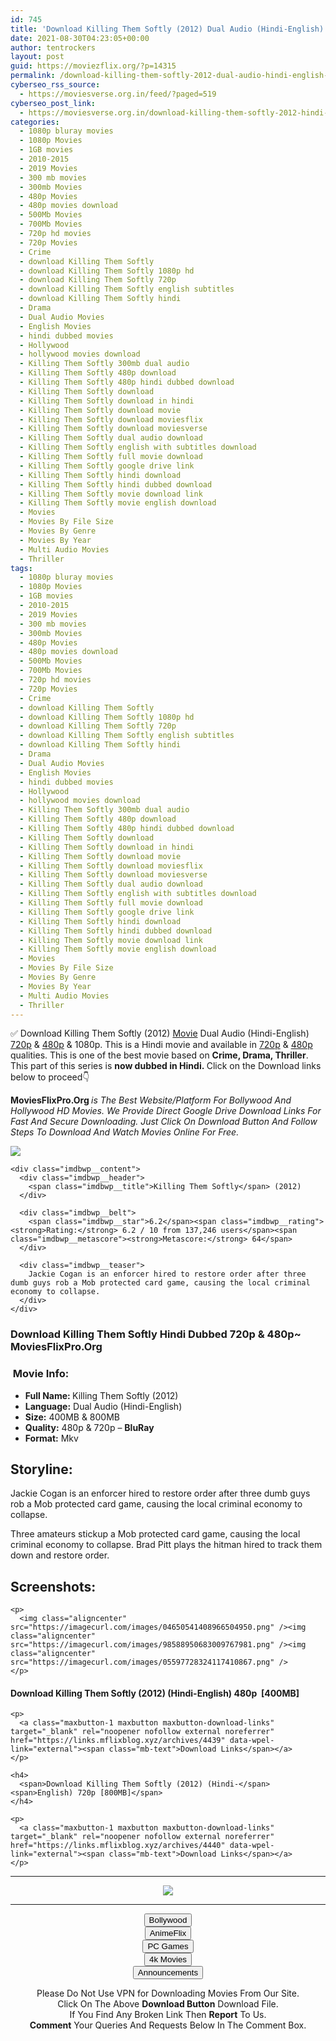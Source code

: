 ```yaml
---
id: 745
title: 'Download Killing Them Softly (2012) Dual Audio (Hindi-English) 480p [400MB] || 720p [800MB]'
date: 2021-08-30T04:23:05+00:00
author: tentrockers
layout: post
guid: https://moviezflix.org/?p=14315
permalink: /download-killing-them-softly-2012-dual-audio-hindi-english-480p-400mb-720p-800mb/
cyberseo_rss_source:
  - https://moviesverse.org.in/feed/?paged=519
cyberseo_post_link:
  - https://moviesverse.org.in/download-killing-them-softly-2012-hindi-480p-720p/
categories:
  - 1080p bluray movies
  - 1080p Movies
  - 1GB movies
  - 2010-2015
  - 2019 Movies
  - 300 mb movies
  - 300mb Movies
  - 480p Movies
  - 480p movies download
  - 500Mb Movies
  - 700Mb Movies
  - 720p hd movies
  - 720p Movies
  - Crime
  - download Killing Them Softly
  - download Killing Them Softly 1080p hd
  - download Killing Them Softly 720p
  - download Killing Them Softly english subtitles
  - download Killing Them Softly hindi
  - Drama
  - Dual Audio Movies
  - English Movies
  - hindi dubbed movies
  - Hollywood
  - hollywood movies download
  - Killing Them Softly 300mb dual audio
  - Killing Them Softly 480p download
  - Killing Them Softly 480p hindi dubbed download
  - Killing Them Softly download
  - Killing Them Softly download in hindi
  - Killing Them Softly download movie
  - Killing Them Softly download moviesflix
  - Killing Them Softly download moviesverse
  - Killing Them Softly dual audio download
  - Killing Them Softly english with subtitles download
  - Killing Them Softly full movie download
  - Killing Them Softly google drive link
  - Killing Them Softly hindi download
  - Killing Them Softly hindi dubbed download
  - Killing Them Softly movie download link
  - Killing Them Softly movie english download
  - Movies
  - Movies By File Size
  - Movies By Genre
  - Movies By Year
  - Multi Audio Movies
  - Thriller
tags:
  - 1080p bluray movies
  - 1080p Movies
  - 1GB movies
  - 2010-2015
  - 2019 Movies
  - 300 mb movies
  - 300mb Movies
  - 480p Movies
  - 480p movies download
  - 500Mb Movies
  - 700Mb Movies
  - 720p hd movies
  - 720p Movies
  - Crime
  - download Killing Them Softly
  - download Killing Them Softly 1080p hd
  - download Killing Them Softly 720p
  - download Killing Them Softly english subtitles
  - download Killing Them Softly hindi
  - Drama
  - Dual Audio Movies
  - English Movies
  - hindi dubbed movies
  - Hollywood
  - hollywood movies download
  - Killing Them Softly 300mb dual audio
  - Killing Them Softly 480p download
  - Killing Them Softly 480p hindi dubbed download
  - Killing Them Softly download
  - Killing Them Softly download in hindi
  - Killing Them Softly download movie
  - Killing Them Softly download moviesflix
  - Killing Them Softly download moviesverse
  - Killing Them Softly dual audio download
  - Killing Them Softly english with subtitles download
  - Killing Them Softly full movie download
  - Killing Them Softly google drive link
  - Killing Them Softly hindi download
  - Killing Them Softly hindi dubbed download
  - Killing Them Softly movie download link
  - Killing Them Softly movie english download
  - Movies
  - Movies By File Size
  - Movies By Genre
  - Movies By Year
  - Multi Audio Movies
  - Thriller
---
```

<div class="thecontent clearfix">
  <p>
    ✅ Download Killing Them Softly (2012) <a href="https://moviesverse.org.in/category/movies/" data-wpel-link="internal">Movie</a> Dual Audio (Hindi-English) <a href="https://moviesverse.org.in/720p-movies/" data-wpel-link="internal">720p</a>&nbsp;&&nbsp;<a href="https://moviesverse.org.in/480p-movies/" data-wpel-link="internal">480p</a> & 1080p. This is a Hindi movie and available in <a href="https://moviesverse.org.in/720p-movies/" data-wpel-link="internal">720p</a>&nbsp;&&nbsp;<a href="https://moviesverse.org.in/480p-movies/" data-wpel-link="internal">480p</a> qualities. This is one of the best movie based on <strong>Crime, Drama, Thriller</strong>. This part of this series is <strong>now dubbed in <span>Hindi.&nbsp;</span></strong><span>Click on the Download links below to proceed👇</span>
  </p>
  
  <p>
    <strong><span>MoviesFlixPro.Org&nbsp;</span></strong><em>is The Best Website/Platform For Bollywood And Hollywood HD Movies. We Provide Direct Google Drive Download Links For Fast And Secure Downloading. Just Click On Download Button And Follow Steps To&nbsp;Download And Watch Movies Online For Free.</em>
  </p>
  
  <div class="imdbwp imdbwp--movie dark">
    <div class="imdbwp__thumb">
      <a class="imdbwp__link" target="_blank" title="Killing Them Softly" href="https://www.imdb.com/title/tt1764234/" rel="nofollow external noopener noreferrer" data-wpel-link="external"><img class="imdbwp__img" src="https://m.media-amazon.com/images/M/MV5BODk3MDg2NDk5M15BMl5BanBnXkFtZTcwMjcxMjMzOA@@._V1_SX300.jpg" /></a>
    </div>
    
    <div class="imdbwp__content">
      <div class="imdbwp__header">
        <span class="imdbwp__title">Killing Them Softly</span> (2012)
      </div>
      
      <div class="imdbwp__belt">
        <span class="imdbwp__star">6.2</span><span class="imdbwp__rating"><strong>Rating:</strong> 6.2 / 10 from 137,246 users</span><span class="imdbwp__metascore"><strong>Metascore:</strong> 64</span>
      </div>
      
      <div class="imdbwp__teaser">
        Jackie Cogan is an enforcer hired to restore order after three dumb guys rob a Mob protected card game, causing the local criminal economy to collapse.
      </div>
    </div>
  </div>
  
  <h3>
    <span>Download Killing Them Softly Hindi Dubbed 720p & 480p~ MoviesFlixPro.Org</span>
  </h3>
  
  <h3>
    <span>&nbsp;Movie Info:&nbsp;</span>
  </h3>
  
  <ul>
    <li>
      <strong>Full Name: </strong>Killing Them Softly (2012)
    </li>
    <li>
      <strong>Language:</strong> Dual Audio (Hindi-English)
    </li>
    <li>
      <strong>Size:</strong> 400MB & 800MB
    </li>
    <li>
      <strong>Quality:</strong> 480p & 720p – <span><strong>BluRay</strong></span>
    </li>
    <li>
      <strong>Format:</strong>&nbsp;Mkv
    </li>
  </ul>
  
  <h2>
    <span>Storyline:</span>
  </h2>
  
  <p>
    Jackie Cogan is an enforcer hired to restore order after three dumb guys rob a Mob protected card game, causing the local criminal economy to collapse.
  </p>
  
  <div>
    Three amateurs stickup a Mob protected card game, causing the local criminal economy to collapse. Brad Pitt plays the hitman hired to track them down and restore order.
  </div>
  
  <div class="summary_text">
    <h2>
      <span>Screenshots:</span>
    </h2>
    
    <p>
      <img class="aligncenter" src="https://imagecurl.com/images/04650541408966504950.png" /><img class="aligncenter" src="https://imagecurl.com/images/98588950683009767981.png" /><img class="aligncenter" src="https://imagecurl.com/images/05597728324117410867.png" />
    </p>
  </div>
  
  <div class="inline canwrap">
    <h4>
      <span>Download Killing Them Softly (2012) (Hindi-English) </span><span>480p&nbsp; [400MB]</span>
    </h4>
    
    <p>
      <a class="maxbutton-1 maxbutton maxbutton-download-links" target="_blank" rel="noopener nofollow external noreferrer" href="https://links.mflixblog.xyz/archives/4439" data-wpel-link="external"><span class="mb-text">Download Links</span></a>
    </p>
    
    <h4>
      <span>Download Killing Them Softly (2012) (Hindi-</span><span>English) 720p [800MB]</span>
    </h4>
    
    <p>
      <a class="maxbutton-1 maxbutton maxbutton-download-links" target="_blank" rel="noopener nofollow external noreferrer" href="https://links.mflixblog.xyz/archives/4440" data-wpel-link="external"><span class="mb-text">Download Links</span></a>
    </p>
  </div>
</div>

<center>
  </p> 
  
  <hr />
  
  <p>
    <a href="http://gdrivepro.xyz/join.php" data-wpel-link="external" target="_blank" rel="nofollow external noopener noreferrer"><img src="https://i.imgur.com/FhMdWdW.png" /></a>
  </p>
  
  <hr />
  
  <p>
    <a href="https://dogemovies.xyz" target="_blank" data-wpel-link="external" rel="nofollow external noopener noreferrer"><button class="button button5">Bollywood</button></a><br /> <a href="https://animeflix.in" target="_blank" data-wpel-link="external" rel="nofollow external noopener noreferrer"><button class="button button5">AnimeFlix</button></a><br /> <a href="https://gamesflix.net/" target="_blank" data-wpel-link="external" rel="nofollow external noopener noreferrer"><button class="button button5">PC Games</button></a><br /> <a href="https://uhdmovies.in" target="_blank" data-wpel-link="external" rel="nofollow external noopener noreferrer"><button class="button button5">4k Movies</button></a><br /> <a href="https://moviesverse.org.in/announcements/" target="_blank" data-wpel-link="internal" rel="noopener"><button class="button button5">Announcements</button></a>
  </p>
  
  <div class="alert alert-danger">
    Please Do Not Use VPN for Downloading Movies From Our Site.
  </div>
  
  <div class="alert alert-success">
    Click On The Above <strong>Download Button</strong> Download File.
  </div>
  
  <div class="alert alert-warning">
    If You Find Any Broken Link Then <strong>Report</strong> To Us.
  </div>
  
  <div class="alert alert-info">
    <strong>Comment</strong> Your Queries And Requests Below In The Comment Box.
  </div>
  
  <p>
    </center>
  </p>